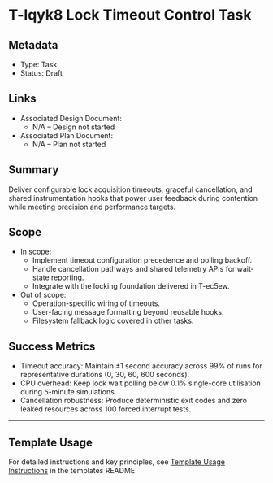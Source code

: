 # T-lqyk8 Lock Timeout Control Task

## Metadata

- Type: Task
- Status: Draft
  <!-- Draft: Under discussion | In Progress: Actively working | Complete: Code complete | Cancelled: Work intentionally halted -->

## Links

- Associated Design Document:
  - N/A – Design not started
- Associated Plan Document:
  - N/A – Plan not started

## Summary

Deliver configurable lock acquisition timeouts, graceful cancellation, and shared instrumentation hooks that power user feedback during contention while meeting precision and performance targets.

## Scope

- In scope:
  - Implement timeout configuration precedence and polling backoff.
  - Handle cancellation pathways and shared telemetry APIs for wait-state reporting.
  - Integrate with the locking foundation delivered in T-ec5ew.
- Out of scope:
  - Operation-specific wiring of timeouts.
  - User-facing message formatting beyond reusable hooks.
  - Filesystem fallback logic covered in other tasks.

## Success Metrics

- Timeout accuracy: Maintain ±1 second accuracy across 99% of runs for representative durations (0, 30, 60, 600 seconds).
- CPU overhead: Keep lock wait polling below 0.1% single-core utilisation during 5-minute simulations.
- Cancellation robustness: Produce deterministic exit codes and zero leaked resources across 100 forced interrupt tests.

---

## Template Usage

For detailed instructions and key principles, see [Template Usage Instructions](../../templates/README.md#task-template-taskmd) in the templates README.
